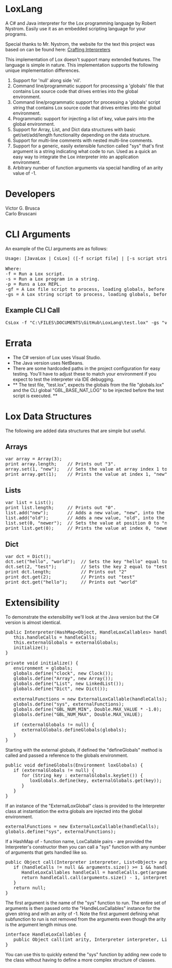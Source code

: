 # LoxLang
A C# and Java interpreter for the Lox programming language by Robert Nystrom. Easily use it as an embedded scripting language for your programs.

Special thanks to Mr. Nystrom, the website for the text this project was based on can be found here:
[Crafting Interpreters](https://craftinginterpreters.com/)

This implementation of Lox doesn't support many extended features. The language is simple in nature. This implementation supports the following unique implementation differences.

1. Support for 'null' along side 'nil'.
2. Command line/programmatic support for processing a 'globals' file that contains Lox source code that drives entries into the global environment.
3. Command line/programmatic support for processing a 'globals' script string that contains Lox source code that drives entries into the global environment.
4. Programmatic support for injecting a list of key, value pairs into the global environment.
5. Support for Array, List, and Dict data structures with basic get/set/add/length functionality depending on the data structure.
6. Support for multi-line comments with nested multi-line comments.
7. Support for a generic, easily extensible function called "sys" that's first argument is a string indicating what code to run. Used as a quick an easy way to integrate the Lox interpreter into an application environment.
8. Arbitrary number of function arguments via special handling of an arity value of -1.

# Developers
Victor G. Brusca
<br/>Carlo Bruscani

# CLI Arguments
An example of the CLI arguments are as follows:

<pre>
Usage: [JavaLox | CsLox] ([-f script file] | [-s script string] | [-p REPL]) & [-gf script file] [-gs script string]

Where:
-f = Run a Lox script.
-s = Run a Lox program in a string.
-p = Runs a Lox REPL.
-gf = A Lox file script to process, loading globals, before running the intended script.
-gs = A Lox string script to process, loading globals, before running the intended script.   
</pre>

## Example CLI Call
<pre>
CsLox -f "C:\FILES\DOCUMENTS\GitHub\LoxLang\test.lox" -gs "var GBL_BASE_NAT_LOG = 2.71828;" -gf "C:\FILES\DOCUMENTS\GitHub\LoxLang\globals.lox"
</pre>

# Errata
<ul>
   <li>The C# version of Lox uses Visual Studio.</li>
   <li>The Java version uses NetBeans.</li>
   <li>There are some hardcoded paths in the project configuration for easy testing. You'll have to adjust these to match your environment if you expect to test the interpreter via IDE debugging.</li>
   <li>** The test file, "test.lox", expects the globals from the file "globals.lox" and the CLI global "GBL_BASE_NAT_LOG" to be injected before the test script is executed. **</li>
</ul>

# Lox Data Structures
The following are added data structures that are simple but useful.

## Arrays
<pre>
var array = Array(3);
print array.length;    // Prints out "3".
array.set(1, "new");   // Sets the value at array index 1 to "new"
print array.get(1);    // Prints the value at index 1, "new".
</pre>

## Lists
<pre>
var list = List();
print list.length;     // Prints out "0".
list.add("new");       // Adds a new value, "new", into the list.
list.add("old");       // Adds a new value, "old", into the list.
list.set(0, "newer");  // Sets the value at position 0 to "newer"
print list.get(0);     // Prints the value at index 0, "newer".
</pre>

## Dict
<pre>
var dct = Dict();
dct.set("hello", "world");  // Sets the key "hello" equal to "world"
dct.set(2, "test");         // Sets the key 2 equal to "test"
print dct.length;           // Prints out "2"
print dct.get(2);           // Prints out "test"
print dct.get("hello");     // Prints out "world"
</pre>

# Extensibility
To demonstrate the extensibility we'll look at the Java version but the C# version is almost identical.

<pre>
public Interpreter(HashMap&lt;Object, HandleLoxCallables&gt; handleCalls, HandleLoxGlobals externalGlobals) {
   this.handleCalls = handleCalls;
   this.externalGlobals = externalGlobals;
   initialize();
}

private void initialize() {
   environment = globals;
   globals.define("clock", new Clock());
   globals.define("Array", new Array());
   globals.define("List", new LinkedList());
   globals.define("Dict", new Dict());      

   externalFunctions = new ExternalLoxCallable(handleCalls);
   globals.define("sys", externalFunctions);
   globals.define("GBL_NUM_MIN", Double.MAX_VALUE * -1.0);       //-1.7976931348623157E+308
   globals.define("GBL_NUM_MAX", Double.MAX_VALUE);              // 1.7976931348623157E+308

   if (externalGlobals != null) {
      externalGlobals.defineGlobals(globals);
   }
}
</pre>

Starting with the external globals, if defined the "defineGlobals" method is called and passed a reference to the globals environment.

<pre>
public void defineGlobals(Environment loxGlobals) {
   if (externalGlobals != null) {
      for (String key : externalGlobals.keySet()) {
         loxGlobals.define(key, externalGlobals.get(key));
      }
   }
}
</pre>

If an instance of the "ExternalLoxGlobal" class is provided to the Interpreter class at instantiation the extra globals are injected into the global environment.

<pre>
externalFunctions = new ExternalLoxCallable(handleCalls);
globals.define("sys", externalFunctions);  
</pre>

If a HashMap of - function name, LoxCallable pairs - are provided the Interpreter's constructor then you can call a "sys" function with any number of arguments that gets handled like so.

<pre>
public Object call(Interpreter interpreter, List&lt;Object&gt; arguments) {
   if (handleCalls != null && arguments.size() >= 1 && handleCalls.containsKey(arguments.get(0))) {
      HandleLoxCallables handleCall = handleCalls.get(arguments.get(0));
      return handleCall.call(arguments.size() - 1, interpreter, arguments);
   }
   return null;  
}
</pre>

The first argument is the name of the "sys" function to run. The entire set of arguments is then passed onto the "HandleLoxCallables" instance for the given string and with an arity of -1. Note the first argument defining what subfunction to run is not removed from the arguments even though the arity is the argument length minus one. 

<pre>
interface HandleLoxCallables {
   public Object call(int arity, Interpreter interpreter, List&lt;Object&gt; arguments);
}
</pre>

You can use this to quickly extend the "sys" function by adding new code to the class without having to define a more complex structure of classes.

